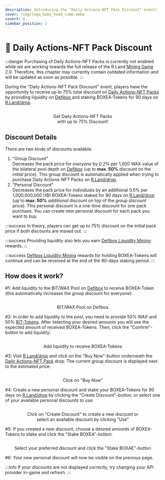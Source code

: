 ```yaml
---
description: Introducing the "Daily Actions-NFT Pack Discount" event!
cover: /img/logo_baby_head_comp.webp
coverY: 0
sidebar_position: 3
---
```


# 💸 Daily Actions-NFT Pack Discount

:::danger
Purchasing of Daily Actions-NFT Packs is currently not enabled while we are working towards the full release of the R.Land [Mining Game](/gaming/r.land-mining-game/) 2.0. Therefore, this chapter may currently contain outdated information and will be updated as soon as possible.
:::

During the "Daily Actions-NFT Pack Discount" event, players have the opportunity to receive up to 75% total discount on [Daily Actions-NFT Packs](daily-actions-nft-pack-discount.md) by providing liquidity on [Defibox ](https://wax.defibox.io/marketDetail/131)and staking BOXEA-Tokens for 90 days on [R.Land/drop](https://play.r.land/drop).

<center><img src="/img/DA_comp.webp" alt="" /><figcaption><p>Get Daily Actions-NFT Packs <br/>with up to 75% Discount!</p></figcaption></center>

## Discount Details

There are two kinds of discounts available:

1. "Group Discount"<br/>
   Decreases the pack price for _everyone_ by 0.2% per 1,000 WAX value of the bilateral pool depth on [Defibox](https://wax.defibox.io/marketDetail/131) (up to **max. 50%** discount on the _initial_ price). This group discount is automatically applied when trying to purchase Daily Actions-NFT Packs on [R.Land/drop](https://play.r.land/drop).
2. "Personal Discount"<br/>
   Decreases the pack price for _individuals_ by an additional 0.5% per 1,000,000,000 (1B) BOXEA-Tokens staked for 90 days on [R.Land/drop](https://play.r.land/drop) (up to **max. 50%** _additional_ discount on top of the _group discount_ price). This personal discount is a one-time discount for one pack purchase. You can create new personal discount for each pack you want to buy.

:::success
In theory, players can get up to 75% discount on the initial pack price if both discounts are maxed out.
:::

:::success
Providing liquidity also lets you earn [Defibox Liquidity Mining](defibox-liquidity-mining.md) rewards.
:::

:::success
[Defibox Liquidity Mining](defibox-liquidity-mining.md) rewards for holding BOXEA-Tokens will continue and can be received at the end of the 90-days staking period.
:::

## How does it work?

\#1: Add liquidity to the BIT/WAX Pool on [Defibox](https://wax.defibox.io/marketDetail/131) to receive BOXEA-Token (this automatically increases the group discount for everyone):

<center><img src="/img/Add_Liquidity.PNG" alt="" /><figcaption><p>BIT/WAX Pool on Defibox</p></figcaption></center>

\#2: In order to add liquidity to the pool, you need to provide 50% WAX and 50% [BIT-Tokens](/tokenomics/bit-token). After selecting your desired amounts you will see the expected amount of received BOXEA-Tokens. Then, click the "Confirm"-button to add liquidity:

<center><img src="/img/Receive_BOXEA.PNG" alt="" /><figcaption><p>Add liquidity to receive BOXEA-Tokens</p></figcaption></center>

\#3: Visit [R.Land/drop](https://play.r.land/drop) and click on the "Buy Now"-button underneath the [Daily Actions-NFT Pack](daily-actions-nft-pack-discount.md) drop. The current group discount is displayed next to the estimated price:

<center><img src="/img/BUY_NOW.PNG" alt="" /><figcaption><p>Click on "Buy Now"</p></figcaption></center>

\#4: Create a new personal discount and stake your BOXEA-Tokens for 90 days on [R.Land/drop](https://play.r.land/drop) by clicking the "Create Discount"-button, or select one of your available personal discounts to use:

<center><img src="/img/Create_Discount.PNG" alt="" /><figcaption><p>Click on "Create Discount" to create a new discount or<br/>select an available discount by clicking "Use"</p></figcaption></center>

\#5: If you created a new discount, choose a desired amounts of BOXEA-Tokens to stake and click the "Stake BOXEA"-button:

<center><img src="/img/Choose_discount.PNG" alt="" /><figcaption><p>Select your preferred discount and click the "Stake BOXAE"-button</p></figcaption></center>

\#6: Your new personal discount will now be visible on the previous page.

:::info
If your discounts are not displayed correctly, try changing your API provider in-game and refresh.
:::
